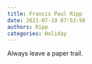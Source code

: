 ```yaml
---
title: Francis Paul Ripp
date: 2021-07-19 07:53:58
authors: Ripp
categories: Holiday
---
```


 Always leave a paper trail.